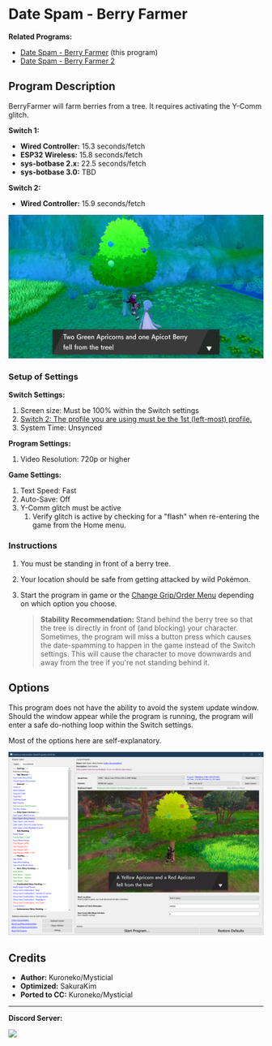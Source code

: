 # Date Spam - Berry Farmer

**Related Programs:**
- [Date Spam - Berry Farmer](https://github.com/PokemonAutomation/ComputerControl/blob/master/Wiki/Programs/PokemonSwSh/DateSpam-BerryFarmer.md) (this program)
- [Date Spam - Berry Farmer 2](https://github.com/PokemonAutomation/ComputerControl/blob/master/Wiki/Programs/PokemonSwSh/DateSpam-BerryFarmer2.md)

## Program Description

BerryFarmer will farm berries from a tree. It requires activating the Y-Comm glitch.

**Switch 1:**
- **Wired Controller:** 15.3 seconds/fetch
- **ESP32 Wireless:** 15.8 seconds/fetch
- **sys-botbase 2.x:** 22.5 seconds/fetch
- **sys-botbase 3.0:** TBD

**Switch 2:**
- **Wired Controller:** 15.9 seconds/fetch

<img src="images/DateSpam-BerryFarmer-0.png">

### Setup of Settings

**Switch Settings:**
1. Screen size: Must be 100% within the Switch settings
2. [Switch 2: The profile you are using must be the 1st (left-most) profile.](/Wiki/Programs/NintendoSwitch/Switch2Notes.md#resetting-a-game-moves-the-cursor-to-the-1st-user-profile)
3. System Time: Unsynced

**Program Settings:**
1. Video Resolution: 720p or higher

**Game Settings:**
1. Text Speed: Fast
2. Auto-Save: Off
3. Y-Comm glitch must be active
   1. Verify glitch is active by checking for a "flash" when re-entering the game from the Home menu.

### Instructions

1. You must be standing in front of a berry tree.
2. Your location should be safe from getting attacked by wild Pokémon.
3. Start the program in game or the [Change Grip/Order Menu](https://github.com/PokemonAutomation/Microcontroller/blob/master/Wiki/Programs/NintendoSwitch/ChangeGripOrderMenu.md) depending on which option you choose.

   > **Stability Recommendation:** Stand behind the berry tree so that the tree is directly in front of (and blocking) your character. Sometimes, the program will miss a button press which causes the date-spamming to happen in the game instead of the Switch settings. This will cause the character to move downwards and away from the tree if you're not standing behind it.


## Options

This program does not have the ability to avoid the system update window. Should the window appear while the program is running, the program will enter a safe do-nothing loop within the Switch settings.

Most of the options here are self-explanatory.

<img src="images/DateSpam-BerryFarmer-Settings.png">


## Credits

- **Author:** Kuroneko/Mysticial
- **Optimized:** SakuraKim
- **Ported to CC:** Kuroneko/Mysticial


<hr>

**Discord Server:** 

[<img src="https://canary.discordapp.com/api/guilds/695809740428673034/widget.png?style=banner2">](https://discord.gg/cQ4gWxN)


